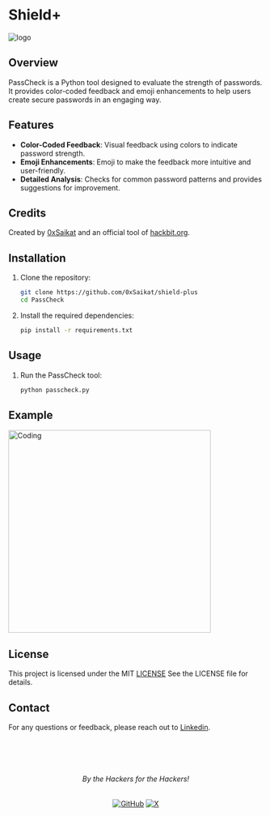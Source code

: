 # Shield+

![logo](https://github.com/0xSaikat/passcheck/blob/main/___.png)

## Overview

PassCheck is a Python tool designed to evaluate the strength of passwords. It provides color-coded feedback and emoji enhancements to help users create secure passwords in an engaging way.

## Features

- **Color-Coded Feedback**: Visual feedback using colors to indicate password strength.
- **Emoji Enhancements**: Emoji to make the feedback more intuitive and user-friendly.
- **Detailed Analysis**: Checks for common password patterns and provides suggestions for improvement.

## Credits

Created by [0xSaikat](https://www.linkedin.com/in/0xsaikat/) and an official tool of [hackbit.org](https://hackbit.org).


## Installation

1. Clone the repository:
   ```bash
   git clone https://github.com/0xSaikat/shield-plus
   cd PassCheck
2. Install the required dependencies:
   ```bash
   pip install -r requirements.txt

## Usage
1. Run the PassCheck tool:
    ```bash
   python passcheck.py
## Example
<img align="center" alt="Coding" width="400" src="https://github.com/0xSaikat/passcheck/blob/main/example1.png">

## License
This project is licensed under the MIT [LICENSE](./LICENSE) See the LICENSE file for details.

## Contact
For any questions or feedback, please reach out to [Linkedin](https://www.linkedin.com/in/0xsaikat/).


<br>
<br>
<br>

<h6 align="center">By the Hackers for the Hackers!</h6>

<div align="center">
  <a href="https://github.com/0xSaikat"><img src="https://img.icons8.com/material-outlined/20/808080/github.png" alt="GitHub"></a>
  <a href="https://twitter.com/0xSaikat"><img src="https://img.icons8.com/material-outlined/20/808080/twitter.png" alt="X"></a>
</div>
